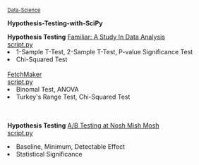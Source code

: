 <sub><a href="https://github.com/stefanm-git/Data-Science">Data-Science</a></sub>

<b>Hypothesis-Testing-with-SciPy</b></br>

<div style="float:left">
<b>Hypothesis Testing</b>
<a href="study_in_data_analysis.py">
Familiar: A Study In Data Analysis</br>
script.py</a></br>
<li>1-Sample T-Test, 2-Sample T-Test, P-value Significance Test</li>
<li>Chi-Squared Test</li></br>

<a href="fetchmaker.py">
FetchMaker</br>
script.py</a></br>
<li>Binomal Test, ANOVA</li>
<li>Turkey's Range Test, Chi-Squared Test</li></br></br>


<b>Hypothesis Testing</b>
<a href="ab_testing.py">
A/B Testing at Nosh Mish Mosh</br>
script.py</a></br>
<li>Baseline, Minimum, Detectable Effect</li>
<li>Statistical Significance</li></br>
